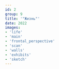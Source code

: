 ```yaml
---
id: 2
group: 9
title: '"Жизнь"'
date: 2022
images:
- 'life'
- 'main'
- 'frontal_perspective'
- 'scan'
- 'walls'
- 'exhibits'
- 'sketch'
---
```

